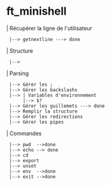 # ft_minishell

| Récupérer la ligne de l'utilisateur
     
     |--> getnextline ---> done


| Structure
     
     |--> 

| Parsing
     
     |--> Gérer les ;
     |--> Gérer les backslashs
     |--> | Variables d'environnement
          |--> $?
     |--> Gérer les guillemets ---> done
     |--> Remplir la structure
     |--> Gérer les redirections
     |--> Gérer les pipes

| Commandes

     |--> pwd  -->done
     |--> echo --> done
     |--> cd
     |--> export
     |--> unset
     |--> env  -->done
     |--> exit -->done
